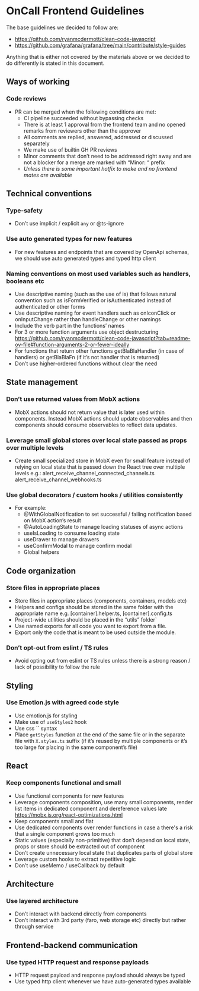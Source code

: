 # OnCall Frontend Guidelines

The base guidelines we decided to follow are:
- https://github.com/ryanmcdermott/clean-code-javascript
- https://github.com/grafana/grafana/tree/main/contribute/style-guides

Anything that is either not covered by the materials above or we decided to do differently is stated in this document.

## Ways of working

### Code reviews

- PR can be merged when the following conditions are met:
  - CI pipeline succeeded without bypassing checks
  - There is at least 1 approval from the frontend team and no opened remarks from reviewers other than the approver
  - All comments are replied, answered, addressed or discussed separately
  - We make use of builtin GH PR reviews
  - Minor comments that don’t need to be addressed right away and are not a blocker for a merge are marked with “Minor: “ prefix
  - *Unless there is some important hotfix to make and no frontend mates are available*

## Technical conventions

### Type-safety

- Don’t use implicit / explicit `any` or @ts-ignore

### Use auto generated types for new features

- For new features and endpoints that are covered by OpenApi schemas, we should use auto generated types and typed http client

### Naming conventions on most used variables such as handlers, booleans etc

- Use descriptive naming (such as the use of is) that follows natural convention such as isFormVerified
or isAuthenticated instead of authenticated or other forms
- Use descriptive naming for event handlers such as onIconClick or onInputChange rather than handleChange or other namings
- Include the verb part in the functions’ names
- For 3 or more function arguments use object destructuring
<https://github.com/ryanmcdermott/clean-code-javascript?tab=readme-ov-file#function-arguments-2-or-fewer-ideally>
- For functions that return other functions getBlaBlaHandler (in case of handlers) or getBlaBlaFn
(if it’s not handler that is returned)
- Don’t use higher-ordered functions without clear the need

## State management

### Don’t use returned values from MobX actions

- MobX actions should not return value that is later used within components. Instead MobX actions should update
observables and then components should consume observables to reflect data updates.

### Leverage small global stores over local state passed as props over multiple levels

- Create small specialized store in MobX even for small feature 
instead of relying on local state that is passed down the React tree over multiple levels
e.g.:
  alert_receive_channel_connected_channels.ts
  alert_receive_channel_webhooks.ts

### Use global decorators / custom hooks / utilities consistently

- For example:
  - @WithGlobalNotification to set successful / failing notification based on MobX action’s result
  - @AutoLoadingState to manage loading statuses of async actions
  - useIsLoading to consume loading state
  - useDrawer to manage drawers
  - useConfirmModal to manage confirm modal
  - Global helpers

## Code organization

### Store files in appropriate places

- Store files in appropriate places (components, containers, models etc)
- Helpers and configs should be stored in the same folder with the appropriate name
e.g. [container].helper.ts, [container].config.ts
- Project-wide utilities should be placed in the “utils” folder`
- Use named exports for all code you want to export from a file.
- Export only the code that is meant to be used outside the module.

### Don’t opt-out from eslint / TS rules

- Avoid opting out from eslint or TS rules unless there is a strong reason / lack of possibility to follow the rule

## Styling

### Use Emotion.js with agreed code style

- Use emotion.js for styling
- Make use of `useStyles2` hook
- Use css `` syntax
- Place `getStyles` function at the end of the same file or in the separate file with `X.styles.ts` suffix
(if it’s reused by multiple components or it’s too large for placing in the same component’s file)

## React

### Keep components functional and small

- Use functional components for new features
- Leverage components composition, use many small components, render list items in dedicated component
and dereference values late
https://mobx.js.org/react-optimizations.html
- Keep components small and flat
- Use dedicated components over render functions in case a there's a risk that a single component grows too much
- Static values (especially non-primitive) that don’t depend on local state, props or store should be extracted out of component
- Don’t create unnecessary local state that duplicates parts of global store
- Leverage custom hooks to extract repetitive logic
- Don’t use useMemo / useCallback by default

## Architecture

### Use layered architecture

- Don’t interact with backend directly from components
- Don’t interact with 3rd party (faro, web storage etc) directly but rather through service

## Frontend-backend communication

### Use typed HTTP request and response payloads

- HTTP request payload and response payload should always be typed
- Use typed http client whenever we have auto-generated types available
